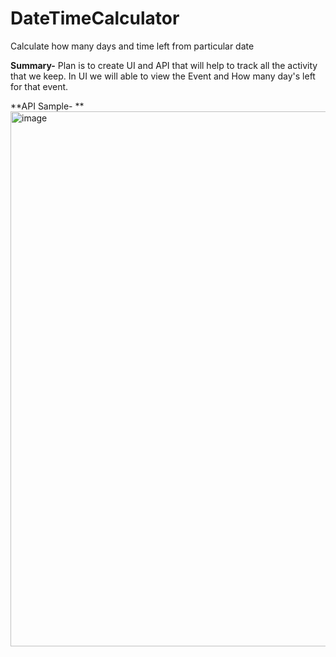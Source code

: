 # DateTimeCalculator
Calculate how many days and time left from particular date

**Summary-**
Plan is to create UI and API that will help to track all the activity that we keep.
In UI we will able to view the Event and How many day's left for that event.


**API Sample- **
<img width="856" alt="image" src="https://user-images.githubusercontent.com/42620985/155288226-685e2b3e-3c8e-4fe1-af8e-11620a64baf4.png">

